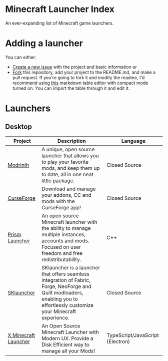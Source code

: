 # Minecraft Launcher Index
An ever-expanding list of Minecraft game launchers.

# Adding a launcher
You can either: <br>
* [Create a new issue](https://github.com/deprecatedbrain/minecraft-launcher-index/issues/new) with the project and basic information or <br>
* [Fork](https://github.com/deprecatedbrain/minecraft-launcher-index/fork) this repository, add your project to the README.md, and make a pull request.
If you're going to fork it and modify the readme, I'd recommend using [this](https://www.tablesgenerator.com/markdown_tables) markdown table editor with compact mode turned on. You can import the table through it and edit it.

# Launchers

## Desktop
| Project | Description | Language |
|---|---|---|
| [Modrinth](https://modrinth.com/app) | A unique, open source launcher that allows you to play your favorite mods, and keep them up to date, all in one neat little package. | Closed Source |
| [CurseForge](https://www.curseforge.com/download/app) | Download and manage your addons, CC and mods with the CurseForge app! | Closed Source |
| [Prism Launcher](https://prismlauncher.org) | An open source Minecraft launcher with the ability to manage multiple instances, accounts and mods. Focused on user freedom and free redistributability. | C++ |
| [SKlauncher](https://skmedix.pl/) | SKlauncher is a launcher that offers seamless integration of Fabric, Forge, NeoForge and Quilt modloaders, enabling you to effortlessly customize your Minecraft experience. | Closed Source |
| [X Minecraft Launcher](https://xmcl.app) | An Open Source Minecraft Launcher with Modern UX. Provide a Disk Efficient way to manage all your Mods! | TypeScript/JavaScript (Electron) |
